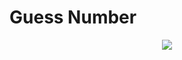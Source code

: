 # Guess Number
<div align="center">
  <img src="https://user-images.githubusercontent.com/75102304/149803581-c55873b9-b8fb-4656-afc8-9d8b2c62b4da.png"/>
</div>
